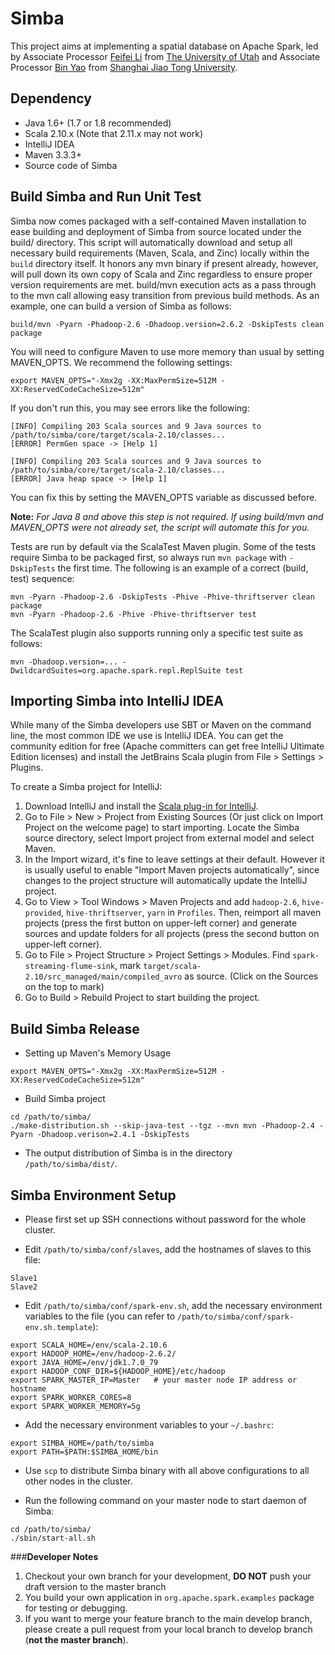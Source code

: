 Simba
==========

This project aims at implementing a spatial database on Apache Spark, led by Associate Processor [Feifei Li](http://www.cs.utah.edu/~lifeifei) from [The University of Utah](http://www.utah.edu)  and Associate Processor [Bin Yao](http://www.cs.sjtu.edu.cn/~yaobin)  from [Shanghai Jiao Tong University](http://www.sjtu.edu.cn).

Dependency
----------
- Java 1.6+ (1.7 or 1.8 recommended)
- Scala 2.10.x (Note that 2.11.x may not work)
- IntelliJ IDEA
- Maven 3.3.3+
- Source code of Simba

Build Simba and Run Unit Test
-----------------------------
Simba now comes packaged with a self-contained Maven installation to ease building and deployment of Simba from source located under the build/ directory. This script will automatically download and setup all necessary build requirements (Maven, Scala, and Zinc) locally within the `build` directory itself. It honors any mvn binary if present already, however, will pull down its own copy of Scala and Zinc regardless to ensure proper version requirements are met. build/mvn execution acts as a pass through to the mvn call allowing easy transition from previous build methods. As an example, one can build a version of Simba as follows:
```
build/mvn -Pyarn -Phadoop-2.6 -Dhadoop.version=2.6.2 -DskipTests clean package
```
You will need to configure Maven to use more memory than usual by setting MAVEN_OPTS. We recommend the following settings:
```
export MAVEN_OPTS="-Xmx2g -XX:MaxPermSize=512M -XX:ReservedCodeCacheSize=512m"
```
If you don't run this, you may see errors like the following:
```
[INFO] Compiling 203 Scala sources and 9 Java sources to /path/to/simba/core/target/scala-2.10/classes...
[ERROR] PermGen space -> [Help 1]

[INFO] Compiling 203 Scala sources and 9 Java sources to /path/to/simba/core/target/scala-2.10/classes...
[ERROR] Java heap space -> [Help 1]
```
You can fix this by setting the MAVEN_OPTS variable as discussed before.

**Note:** *For Java 8 and above this step is not required. If using build/mvn and MAVEN_OPTS were not already set, the script will automate this for you.*

Tests are run by default via the ScalaTest Maven plugin.
Some of the tests require Simba to be packaged first, so always run `mvn package` with `-DskipTests` the first time. The following is an example of a correct (build, test) sequence:
```
mvn -Pyarn -Phadoop-2.6 -DskipTests -Phive -Phive-thriftserver clean package
mvn -Pyarn -Phadoop-2.6 -Phive -Phive-thriftserver test
```
The ScalaTest plugin also supports running only a specific test suite as follows:
```
mvn -Dhadoop.version=... -DwildcardSuites=org.apache.spark.repl.ReplSuite test
```
Importing Simba into IntelliJ IDEA
----------------------------------
While many of the Simba developers use SBT or Maven on the command line, the most common IDE we use is IntelliJ IDEA. You can get the community edition for free (Apache committers can get free IntelliJ Ultimate Edition licenses) and install the JetBrains Scala plugin from File > Settings > Plugins.

To create a Simba project for IntelliJ:

1.  Download IntelliJ and install the [Scala plug-in for IntelliJ](https://confluence.jetbrains.com/display/SCA/Scala+Plugin+for+IntelliJ+IDEA).
2.  Go to File > New > Project from Existing Sources (Or just click on Import Project on the welcome page) to start importing. Locate the Simba source directory, select Import project from external model and select Maven.
3.  In the Import wizard, it's fine to leave settings at their default. However it is usually useful to enable "Import Maven projects automatically", since changes to the project structure will automatically update the IntelliJ project.
4.  Go to View > Tool Windows > Maven Projects and add `hadoop-2.6`, `hive-provided`, `hive-thriftserver`, `yarn` in `Profiles`. Then, reimport all maven projects (press the first button on upper-left corner) and generate sources and update folders for all projects (press the second button on upper-left corner).
5.  Go to File > Project Structure > Project Settings > Modules. Find `spark-streaming-flume-sink`, mark `target/scala-2.10/src_managed/main/compiled_avro` as source. (Click on the Sources on the top to mark)
6.  Go to Build > Rebuild Project to start building the project.

Build Simba Release
-------------------
- Setting up Maven's Memory Usage
```
export MAVEN_OPTS="-Xmx2g -XX:MaxPermSize=512M -XX:ReservedCodeCacheSize=512m"
```
- Build Simba project
```
cd /path/to/simba/
./make-distribution.sh --skip-java-test --tgz --mvn mvn -Phadoop-2.4 -Pyarn -Dhadoop.verison=2.4.1 -DskipTests
```
* The output distribution of Simba is in the directory `/path/to/simba/dist/`.

Simba Environment Setup
-----------------------
- Please first set up SSH connections without password for the whole cluster.

- Edit `/path/to/simba/conf/slaves`, add the hostnames of slaves to this file:
```
Slave1
Slave2
```
- Edit `/path/to/simba/conf/spark-env.sh`, add the necessary environment variables to the file (you can refer to `/path/to/simba/conf/spark-env.sh.template`):
```
export SCALA_HOME=/env/scala-2.10.6
export HADOOP_HOME=/env/hadoop-2.6.2/
export JAVA_HOME=/env/jdk1.7.0_79
export HADOOP_CONF_DIR=${HADOOP_HOME}/etc/hadoop
export SPARK_MASTER_IP=Master   # your master node IP address or hostname
export SPARK_WORKER_CORES=8
export SPARK_WORKER_MEMORY=5g
```
- Add the necessary environment variables to your `~/.bashrc`:
```
export SIMBA_HOME=/path/to/simba
export PATH=$PATH:$SIMBA_HOME/bin
```
- Use `scp` to distribute Simba binary with all above configurations to all other nodes in the cluster.

- Run the following command on your master node to start daemon of Simba:
```
cd /path/to/simba/
./sbin/start-all.sh
```
###**Developer Notes**

1. Checkout your own branch for your development, **DO NOT** push your draft version to the master branch
2. You build your own application in `org.apache.spark.examples` package for testing or debugging.
3. If you want to merge your feature branch to the main develop branch, please create a pull request from your local branch to develop branch (**not the master branch**).
